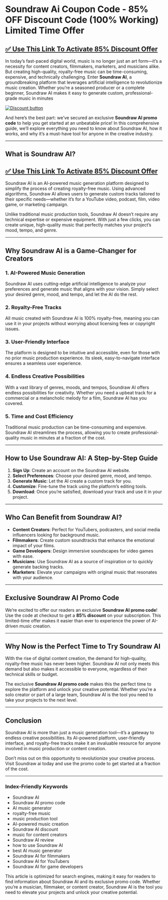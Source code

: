 # Soundraw Ai Coupon Code - 85% OFF Discount Code (100% Working) Limited Time Offer 
## [✅ Use This Link To Activate 85% Discount Offer ](https://soundraw.io/?ref=nheoirzj)

In today’s fast-paced digital world, music is no longer just an art form—it’s a necessity for content creators, filmmakers, marketers, and musicians alike. But creating high-quality, royalty-free music can be time-consuming, expensive, and technically challenging. Enter **Soundraw AI**, a groundbreaking platform that leverages artificial intelligence to revolutionize music creation. Whether you’re a seasoned producer or a complete beginner, Soundraw AI makes it easy to generate custom, professional-grade music in minutes

[![Discount button](https://github.com/user-attachments/assets/e5cb2122-5258-4331-bbff-048ba1ae5555)](https://soundraw.io/?ref=nheoirzj)

And here’s the best part: we’ve secured an exclusive **Soundraw AI promo code** to help you get started at an unbeatable price! In this comprehensive guide, we’ll explore everything you need to know about Soundraw AI, how it works, and why it’s a must-have tool for anyone in the creative industry.  

---

## **What is Soundraw AI?**  
## [✅ Use This Link To Activate 85% Discount Offer ](https://soundraw.io/?ref=nheoirzj)

Soundraw AI is an AI-powered music generation platform designed to simplify the process of creating royalty-free music. Using advanced algorithms, Soundraw AI allows users to generate custom tracks tailored to their specific needs—whether it’s for a YouTube video, podcast, film, video game, or marketing campaign.  

Unlike traditional music production tools, Soundraw AI doesn’t require any technical expertise or expensive equipment. With just a few clicks, you can create unique, high-quality music that perfectly matches your project’s mood, tempo, and genre.  

---

## **Why Soundraw AI is a Game-Changer for Creators**  

### 1. **AI-Powered Music Generation**  
Soundraw AI uses cutting-edge artificial intelligence to analyze your preferences and generate music that aligns with your vision. Simply select your desired genre, mood, and tempo, and let the AI do the rest.  

### 2. **Royalty-Free Tracks**  
All music created with Soundraw AI is 100% royalty-free, meaning you can use it in your projects without worrying about licensing fees or copyright issues.  

### 3. **User-Friendly Interface**  
The platform is designed to be intuitive and accessible, even for those with no prior music production experience. Its sleek, easy-to-navigate interface ensures a seamless user experience.  

### 4. **Endless Creative Possibilities**  
With a vast library of genres, moods, and tempos, Soundraw AI offers endless possibilities for creativity. Whether you need a upbeat track for a commercial or a melancholic melody for a film, Soundraw AI has you covered.  

### 5. **Time and Cost Efficiency**  
Traditional music production can be time-consuming and expensive. Soundraw AI streamlines the process, allowing you to create professional-quality music in minutes at a fraction of the cost.  

---

## **How to Use Soundraw AI: A Step-by-Step Guide**  

1. **Sign Up**: Create an account on the Soundraw AI website.  
2. **Select Preferences**: Choose your desired genre, mood, and tempo.  
3. **Generate Music**: Let the AI create a custom track for you.  
4. **Customize**: Fine-tune the track using the platform’s editing tools.  
5. **Download**: Once you’re satisfied, download your track and use it in your project.  

---

## **Who Can Benefit from Soundraw AI?**  

- **Content Creators**: Perfect for YouTubers, podcasters, and social media influencers looking for background music.  
- **Filmmakers**: Create custom soundtracks that enhance the emotional impact of your films.  
- **Game Developers**: Design immersive soundscapes for video games with ease.  
- **Musicians**: Use Soundraw AI as a source of inspiration or to quickly generate backing tracks.  
- **Marketers**: Elevate your campaigns with original music that resonates with your audience.  

---

## **Exclusive Soundraw AI Promo Code**  

We’re excited to offer our readers an exclusive **Soundraw AI promo code**! Use the code at checkout to get a **85% discount** on your subscription. This limited-time offer makes it easier than ever to experience the power of AI-driven music creation.  

---

## **Why Now is the Perfect Time to Try Soundraw AI**  

With the rise of digital content creation, the demand for high-quality, royalty-free music has never been higher. Soundraw AI not only meets this demand but also makes it accessible to everyone, regardless of their technical skills or budget.  

The exclusive **Soundraw AI promo code** makes this the perfect time to explore the platform and unlock your creative potential. Whether you’re a solo creator or part of a large team, Soundraw AI is the tool you need to take your projects to the next level.  

---

## **Conclusion**  

Soundraw AI is more than just a music generation tool—it’s a gateway to endless creative possibilities. Its AI-powered platform, user-friendly interface, and royalty-free tracks make it an invaluable resource for anyone involved in music production or content creation.  

Don’t miss out on this opportunity to revolutionize your creative process. Visit Soundraw ai today and use the promo code to get started at a fraction of the cost.  

---

### **Index-Friendly Keywords**  
- Soundraw AI  
- Soundraw AI promo code  
- AI music generator  
- royalty-free music  
- music production tool  
- AI-powered music creation  
- Soundraw AI discount  
- music for content creators  
- Soundraw AI review  
- how to use Soundraw AI  
- best AI music generator  
- Soundraw AI for filmmakers  
- Soundraw AI for YouTubers  
- Soundraw AI for game developers  

This article is optimized for search engines, making it easy for readers to find information about Soundraw AI and its exclusive promo code. Whether you’re a musician, filmmaker, or content creator, Soundraw AI is the tool you need to elevate your projects and unlock your creative potential.
